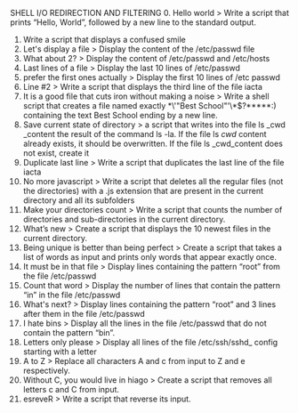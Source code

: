 SHELL I/O REDIRECTION AND FILTERING 
0. Hello world > Write a script that prints “Hello, World”, followed by a new line to the standard output.
1. Write a script that displays a confused smile
2. Let's display a file > Display the content of the /etc/passwd file
3. What about 2? > Display the content of /etc/passwd and /etc/hosts
4. Last lines of a file > Display the last 10 lines of /etc/passwd
5. prefer the first ones actually > Display the first 10 lines of /etc passwd
6. Line #2 > Write a script that displays the third line of the file iacta
7. It is a good file that cuts iron without making a noise > Write a shell script that creates a file named exactly \*\\'"Best School"\'\\*$\?\*\*\*\*\*:) containing the text Best School ending by a new line.
8. Save current state of directory > a script that writes into the file ls _cwd _content the result of the command ls -la. If the file ls _cwd_ content already exists, it should be overwritten. If the file ls _cwd_content does not exist, create it
9. Duplicate last line > Write a script that duplicates the last line of the file iacta
10.  No more javascript >  Write a script that deletes all the regular files (not the directories)  with a .js extension that are present in the current directory and all its subfolders
11. Make your directories count > Write a script that counts the number of directories and sub-directories in the current directory.
12. What’s new > Create a script that displays the 10 newest files in the current directory.
13.  Being unique is better than being perfect > Create a script that takes a list of words as input and prints only words that appear exactly once.
14. It must be in that file > Display lines containing the pattern “root” from the file /etc/passwd
15. Count that word > Display the number of lines that contain the pattern “in” in the file /etc/passwd
16. What's next? > Display lines containing the pattern “root” and 3 lines after them in the file /etc/passwd
17.  I hate bins > Display all the lines in the file /etc/passwd that do not contain the pattern “bin”.
18.  Letters only please > Display all lines of the file /etc/ssh/sshd_ config starting with a letter
19. A to Z > Replace all characters A and c from input to Z and e respectively.
20. Without C, you would live in hiago > Create a script that removes all letters c and C from input.
21.  esreveR > Write a script that reverse its input. 
